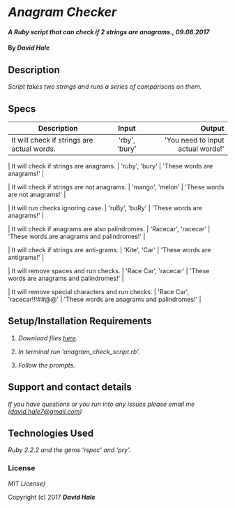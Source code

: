 # _Anagram Checker_

#### _A Ruby script that can check if 2 strings are anagrams., 09.08.2017_

#### By _David Hale_

## Description

_Script takes two strings and runs a series of comparisons on them._

## Specs

| Description        | Input           | Output  |
| ------------- |:-------------:| -----:|
| It will check if strings are actual words. | 'rby', 'bury' | 'You need to input actual words!' |

| It will check if strings are anagrams. | 'ruby', 'bury' | 'These words are anagrams!' |

| It will check if strings are not anagrams. |  'mango', 'melon'  | 'These words are not anagrams!' |

| It will run checks ignoring case. | 'ruBy', 'buRy' | 'These words are anagrams!' |

| It will check if anagrams are also palindromes. | 'Racecar', 'racecar' | 'These words are anagrams and palindromes!' |

| It will check if strings are anti-grams. | 'Kite', 'Car' | 'These words are antigrams!' |

| It will remove spaces and run checks. | 'Race Car', 'racecar' | 'These words are anagrams and palindromes!' |

| It will remove special characters and run checks. | 'Race Car', 'racecar!!!##@@' | 'These words are anagrams and palindromes!' |

## Setup/Installation Requirements

1. _Download files [here](https://github.com/phuzisham/anagram_check.git)._

2. _In terminal run 'anagram_check_script.rb'._

3. _Follow the prompts._

## Support and contact details

_If you have questions or you run into any issues please email me (david.hale7@gmail.com)_

## Technologies Used

_Ruby 2.2.2 and the gems 'rspec' and 'pry'._

### License

*MIT License}*

Copyright (c) 2017 **_David Hale_**

